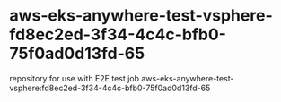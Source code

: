 # aws-eks-anywhere-test-vsphere-fd8ec2ed-3f34-4c4c-bfb0-75f0ad0d13fd-65
repository for use with E2E test job aws-eks-anywhere-test-vsphere:fd8ec2ed-3f34-4c4c-bfb0-75f0ad0d13fd-65
